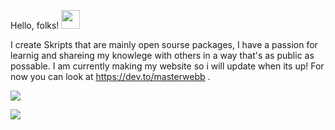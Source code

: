 Hello, folks! <img src="https://raw.githubusercontent.com/MartinHeinz/MartinHeinz/master/wave.gif" width="30px">



I create Skripts that are mainly open sourse packages, I have a passion for learnig and shareing my knowlege with others in a way that's as public as possable. I am currently making my website so i will update when its up! For now you can look at https://dev.to/masterwebb .


![](https://img.shields.io/badge/Laguages-Script,JavaScript,HTML,CSS,C++.-informational?style=flat&logo=<LOGO_NAME>&logoColor=white&color=2bbc8a)

![](https://img.shields.io/badge/Editor-IntellijsIDEA-informational?style=flat&logo=<LOGO_NAME>&logoColor=white&color=2bbc8a)
